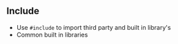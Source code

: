 ## Include

- Use `#include` to import third party and built in library's
- Common built in libraries